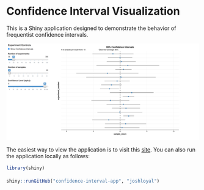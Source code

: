 Confidence Interval Visualization
=================================
This is a Shiny application designed to demonstrate the behavior of frequentist confidence intervals.

![](https://raw.githubusercontent.com/joshloyal/confidence-interval-app/master/img/app.png)

The easiest way to view the application is to visit this [site](https://joshloyal.shinyapps.io/confidence-interval-app/). You can also run the application locally as follows:

```R
library(shiny)

shiny::runGitHub("confidence-interval-app", "joshloyal")
```

